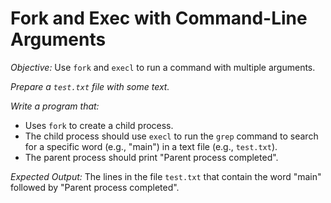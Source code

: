 # **Fork and Exec with Command-Line Arguments**

*Objective:* Use `fork` and `execl` to run a command with multiple arguments.

*Prepare a `test.txt` file with some text.*

*Write a program that:*
* Uses `fork` to create a child process.
* The child process should use `execl` to run the `grep` command to search for a specific word (e.g., "main") in a text file (e.g., `test.txt`).
* The parent process should print "Parent process completed".

*Expected Output:* The lines in the file `test.txt` that contain the word "main" followed by "Parent process completed".